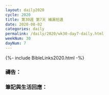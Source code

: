 ```yaml
---
layout: daily2020
cycle: 2020
title: 第30週 第7天 補漏拾遺
date: 2020-08-02
categories: daily
permalink: /daily/2020/wk30-day7-daily.html
weekNum: 30
dayNum: 7
---
```


{%- include BibleLinks2020.html -%}

### 禱告：

### 筆記與生活回應：
